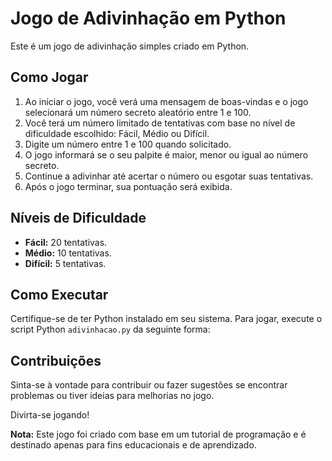# Jogo de Adivinhação em Python

Este é um jogo de adivinhação simples criado em Python.

## Como Jogar

1. Ao iniciar o jogo, você verá uma mensagem de boas-vindas e o jogo selecionará um número secreto aleatório entre 1 e 100.
2. Você terá um número limitado de tentativas com base no nível de dificuldade escolhido: Fácil, Médio ou Difícil.
3. Digite um número entre 1 e 100 quando solicitado.
4. O jogo informará se o seu palpite é maior, menor ou igual ao número secreto.
5. Continue a adivinhar até acertar o número ou esgotar suas tentativas.
6. Após o jogo terminar, sua pontuação será exibida.

## Níveis de Dificuldade

- **Fácil:** 20 tentativas.
- **Médio:** 10 tentativas.
- **Difícil:** 5 tentativas.

## Como Executar

Certifique-se de ter Python instalado em seu sistema. Para jogar, execute o script Python `adivinhacao.py` da seguinte forma:

## Contribuições

Sinta-se à vontade para contribuir ou fazer sugestões se encontrar problemas ou tiver ideias para melhorias no jogo.

Divirta-se jogando!

**Nota:** Este jogo foi criado com base em um tutorial de programação e é destinado apenas para fins educacionais e de aprendizado.

